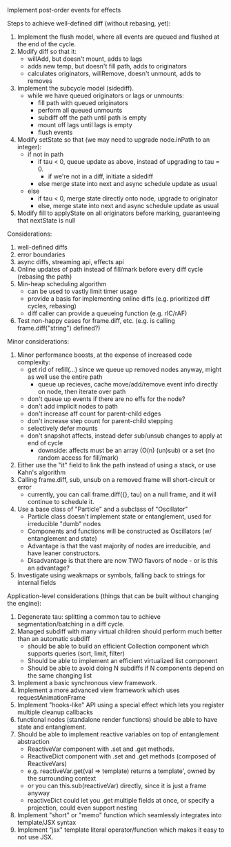 Implement post-order events for effects

Steps to achieve well-defined diff (without rebasing, yet):
  1. Implement the flush model, where all events are queued and flushed at the end of the cycle.
  2. Modify diff so that it:
     * willAdd, but doesn't mount, adds to lags
     * adds new temp, but doesn't fill path, adds to originators
     * calculates originators, willRemove, doesn't unmount, adds to removes
  3. Implement the subcycle model (sidediff).
     * while we have queued originators or lags or unmounts:
       * fill path with queued originators
       * perform all queued unmounts
       * subdiff off the path until path is empty
       * mount off lags until lags is empty
       * flush events
  4. Modify setState so that (we may need to upgrade node.inPath to an integer):
     * if not in path
       * if tau < 0, queue update as above, instead of upgrading to tau = 0.
         * if we're not in a diff, initiate a sidediff
       * else merge state into next and async schedule update as usual
     * else
       * if tau < 0, merge state directly onto node, upgrade to originator
       * else, merge state into next and async schedule update as usual
  5. Modify fill to applyState on all originators before marking, guaranteeing that nextState is null

Considerations:

1. well-defined diffs
2. error boundaries
3. async diffs, streaming api, effects api
4. Online updates of path instead of fill/mark before every diff cycle (rebasing the path)
6. Min-heap scheduling algorithm
   * can be used to vastly limit timer usage
   * provide a basis for implementing online diffs (e.g. prioritized diff cycles, rebasing)
   * diff caller can provide a queueing function (e.g. rIC/rAF)
8. Test non-happy cases for frame.diff, etc. (e.g. is calling frame.diff("string") defined?) 

Minor considerations:

1. Minor performance boosts, at the expense of increased code complexity:
   * get rid of refill(...) since we queue up removed nodes anyway, might as well use the entire path
     * queue up recieves, cache move/add/remove event info directly on node, then iterate over path
   * don't queue up events if there are no effs for the node?
   * don't add implicit nodes to path
   * don't increase aff count for parent-child edges
   * don't increase step count for parent-child stepping
   * selectively defer mounts
   * don't snapshot affects, instead defer sub/unsub changes to apply at end of cycle
     * downside: affects must be an array (O(n) (un)sub) or a set (no random access for fill/mark)
2. Either use the "it" field to link the path instead of using a stack, or use Kahn's algorithm
4. Calling frame.diff, sub, unsub on a removed frame will short-circuit or error
   * currently, you can call frame.diff({}, tau) on a null frame, and it will continue to schedule it.
5. Use a base class of "Particle" and a subclass of "Oscillator"
   * Particle class doesn't implement state or entanglement, used for irreducible "dumb" nodes
   * Components and functions will be constructed as Oscillators (w/ entanglement and state)
   * Advantage is that the vast majority of nodes are irreducible, and have leaner constructors.
   * Disadvantage is that there are now TWO flavors of node - or is this an advantage?
6. Investigate using weakmaps or symbols, falling back to strings for internal fields

Application-level considerations (things that can be built without changing the engine):

1. Degenerate tau: splitting a common tau to achieve segmentation/batching in a diff cycle.
2. Managed subdiff with many virtual children should perform much better than an automatic subdiff
   * should be able to build an efficient Collection component which supports queries (sort, limit, filter)
   * Should be able to implement an efficient virtualized list component
   * Should be able to avoid doing N subdiffs if N components depend on the same changing list
4. Implement a basic synchronous view framework.
5. Implement a more advanced view framework which uses requestAnimationFrame
6. Implement "hooks-like" API using a special effect which lets you register multiple cleanup callbacks
7. functional nodes (standalone render functions) should be able to have state and entanglement.
8. Should be able to implement reactive variables on top of entanglement abstraction
   * ReactiveVar component with .set and .get methods.
   * ReactiveDict component with .set and .get methods (composed of ReactiveVars)
   * e.g. reactiveVar.get(val => template) returns a template', owned by the surrounding context
   * or you can this.sub(reactiveVar) directly, since it is just a frame anyway
   * reactiveDict could let you .get multiple fields at once, or specify a projection, could even support nesting
9. Implement "short" or "memo" function which seamlessly integrates into template/JSX syntax
10. Implement "jsx" template literal operator/function which makes it easy to not use JSX.